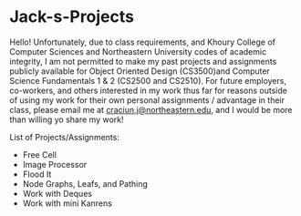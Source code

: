 # Jack-s-Projects

Hello! Unfortunately, due to class requirements, and Khoury College of Computer Sciences and Northeastern University codes of academic integrity, I am not permitted to make my 
past projects and assignments publicly available for Object Oriented Design (CS3500)and Computer Science Fundamentals 1 & 2 (CS2500 and CS2510). For future employers, co-workers,
and others interested in my work thus far for reasons outside of using my work for their own personal assignments / advantage in their class, please email me at
craciun.j@northeastern.edu, and I would be more than willing yo share my work!

List of Projects/Assignments:
- Free Cell
- Image Processor
- Flood It
- Node Graphs, Leafs, and Pathing
- Work with Deques
- Work with mini Kanrens
